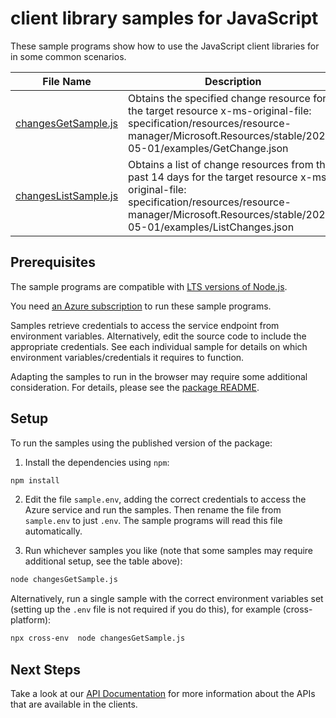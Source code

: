 # client library samples for JavaScript

These sample programs show how to use the JavaScript client libraries for in some common scenarios.

| **File Name**                             | **Description**                                                                                                                                                                                               |
| ----------------------------------------- | ------------------------------------------------------------------------------------------------------------------------------------------------------------------------------------------------------------- |
| [changesGetSample.js][changesgetsample]   | Obtains the specified change resource for the target resource x-ms-original-file: specification/resources/resource-manager/Microsoft.Resources/stable/2022-05-01/examples/GetChange.json                      |
| [changesListSample.js][changeslistsample] | Obtains a list of change resources from the past 14 days for the target resource x-ms-original-file: specification/resources/resource-manager/Microsoft.Resources/stable/2022-05-01/examples/ListChanges.json |

## Prerequisites

The sample programs are compatible with [LTS versions of Node.js](https://github.com/nodejs/release#release-schedule).

You need [an Azure subscription][freesub] to run these sample programs.

Samples retrieve credentials to access the service endpoint from environment variables. Alternatively, edit the source code to include the appropriate credentials. See each individual sample for details on which environment variables/credentials it requires to function.

Adapting the samples to run in the browser may require some additional consideration. For details, please see the [package README][package].

## Setup

To run the samples using the published version of the package:

1. Install the dependencies using `npm`:

```bash
npm install
```

2. Edit the file `sample.env`, adding the correct credentials to access the Azure service and run the samples. Then rename the file from `sample.env` to just `.env`. The sample programs will read this file automatically.

3. Run whichever samples you like (note that some samples may require additional setup, see the table above):

```bash
node changesGetSample.js
```

Alternatively, run a single sample with the correct environment variables set (setting up the `.env` file is not required if you do this), for example (cross-platform):

```bash
npx cross-env  node changesGetSample.js
```

## Next Steps

Take a look at our [API Documentation][apiref] for more information about the APIs that are available in the clients.

[changesgetsample]: https://github.com/Azure/azure-sdk-for-js/blob/main/sdk/changes/arm-changes/samples/v1/javascript/changesGetSample.js
[changeslistsample]: https://github.com/Azure/azure-sdk-for-js/blob/main/sdk/changes/arm-changes/samples/v1/javascript/changesListSample.js
[apiref]: https://docs.microsoft.com/javascript/api/@azure/arm-changes?view=azure-node-preview
[freesub]: https://azure.microsoft.com/free/
[package]: https://github.com/Azure/azure-sdk-for-js/tree/main/sdk/changes/arm-changes/README.md